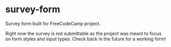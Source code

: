 # survey-form
Survey form built for FreeCodeCamp project.

Right now the survey is not submittable as the project was meant to focus on form styles and input types. Check back in the future for a working form!
